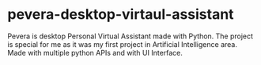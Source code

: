# pevera-desktop-virtaul-assistant
Pevera is desktop Personal Virtual Assistant made with Python. The project is special for me as it was my first project in Artificial Intelligence area. Made with multiple python APIs and with UI Interface.
